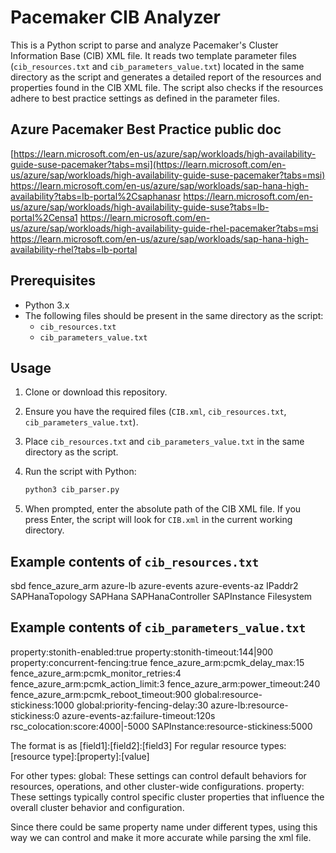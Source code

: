 # Pacemaker CIB Analyzer

This is a Python script to parse and analyze Pacemaker's Cluster Information Base (CIB) XML file. It reads two template parameter files (`cib_resources.txt` and `cib_parameters_value.txt`) located in the same directory as the script and generates a detailed report of the resources and properties found in the CIB XML file. The script also checks if the resources adhere to best practice settings as defined in the parameter files.

## Azure Pacemaker Best Practice public doc
[https://learn.microsoft.com/en-us/azure/sap/workloads/high-availability-guide-suse-pacemaker?tabs=msi](https://learn.microsoft.com/en-us/azure/sap/workloads/high-availability-guide-suse-pacemaker?tabs=msi)
https://learn.microsoft.com/en-us/azure/sap/workloads/sap-hana-high-availability?tabs=lb-portal%2Csaphanasr
https://learn.microsoft.com/en-us/azure/sap/workloads/high-availability-guide-suse?tabs=lb-portal%2Censa1
https://learn.microsoft.com/en-us/azure/sap/workloads/high-availability-guide-rhel-pacemaker?tabs=msi
https://learn.microsoft.com/en-us/azure/sap/workloads/sap-hana-high-availability-rhel?tabs=lb-portal

## Prerequisites

- Python 3.x
- The following files should be present in the same directory as the script:
  - `cib_resources.txt`
  - `cib_parameters_value.txt`

## Usage

1. Clone or download this repository.
2. Ensure you have the required files (`CIB.xml`, `cib_resources.txt`, `cib_parameters_value.txt`).
3. Place `cib_resources.txt` and `cib_parameters_value.txt` in the same directory as the script.
4. Run the script with Python:

    ```sh
    python3 cib_parser.py
    ```

5. When prompted, enter the absolute path of the CIB XML file. If you press Enter, the script will look for `CIB.xml` in the current working directory.


## Example contents of `cib_resources.txt`

sbd
fence_azure_arm
azure-lb
azure-events
azure-events-az
IPaddr2
SAPHanaTopology
SAPHana
SAPHanaController
SAPInstance
Filesystem

## Example contents of `cib_parameters_value.txt`
property:stonith-enabled:true
property:stonith-timeout:144|900
property:concurrent-fencing:true
fence_azure_arm:pcmk_delay_max:15
fence_azure_arm:pcmk_monitor_retries:4
fence_azure_arm:pcmk_action_limit:3
fence_azure_arm:power_timeout:240
fence_azure_arm:pcmk_reboot_timeout:900
global:resource-stickiness:1000
global:priority-fencing-delay:30
azure-lb:resource-stickiness:0
azure-events-az:failure-timeout:120s
rsc_colocation:score:4000|-5000
SAPInstance:resource-stickiness:5000

The format is as [field1]:[field2]:[field3]
For regular resource types:
[resource type]:[property]:[value]

For other types:
global: These settings can control default behaviors for resources, operations, and other cluster-wide configurations.
property: These settings typically control specific cluster properties that influence the overall cluster behavior and configuration.

Since there could be same property name under different types, using this way we can control and make it more accurate while parsing the xml file.
